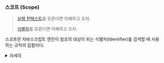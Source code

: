 ### 스코프 (Scope)

> [실행 컨텍스트]()를 모른다면 이해하고 오자.
>
> [식별자]()를 모른다면 이해하고 오자.

스코프란 자바스크립트 엔진이 참조의 대상이 되는 식별자(Identifier)를 검색할 때 사용하는 규칙의 집합이다.

<details>
    <summary>자세히</summary>

    프로그래밍은 변수를 선언하고, 값을 할당한다. 변수는 전역 또는 코드 블록이나 함수 내에 선언될 수 있다. 식별자는 자신이 어디에서 선언되었는지에 의해 참조될 수 있는 범위를 갖는다.
    전역변수 x는 어디서든 참조할 수 있지만, 함수 내부 변수는 함수에서만 참조가 가능하다.
    이와 같은 규칙을 스코프라고 한다.
</details>

